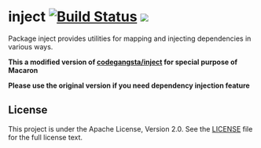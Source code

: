 # inject [![Build Status](https://travis-ci.org/go-macaron/inject.svg?branch=master)](https://travis-ci.org/go-macaron/inject) [![](http://gocover.io/_badge/github.com/go-macaron/inject)](http://gocover.io/github.com/go-macaron/inject)

Package inject provides utilities for mapping and injecting dependencies in various ways.

**This a modified version of [codegangsta/inject](https://github.com/codegangsta/inject) for special purpose of Macaron**

**Please use the original version if you need dependency injection feature**

## License

This project is under the Apache License, Version 2.0. See the [LICENSE](LICENSE) file for the full license text.